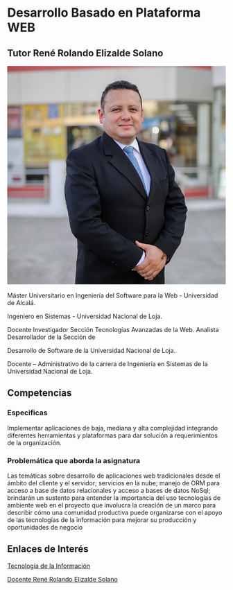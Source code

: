 # Desarrollo Basado en Plataforma WEB

## Tutor René Rolando Elizalde Solano

![title](tutorAsignatura.jpg)

Máster Universitario en Ingeniería del Software para la Web - Universidad de Alcalá.

Ingeniero en Sistemas - Universidad Nacional de Loja.

Docente Investigador Sección Tecnologías Avanzadas de la Web. Analista Desarrollador de la Sección de

Desarrollo de Software de la Universidad Nacional de Loja.

Docente – Administrativo de la carrera de Ingeniería en Sistemas de la Universidad Nacional de Loja.

## Competencias

### Especificas
Implementar aplicaciones de baja, mediana y alta complejidad integrando diferentes herramientas y plataformas para dar solución a requerimientos de la organización.

### Problemática que aborda la asignatura
Las temáticas sobre desarrollo de aplicaciones web tradicionales desde el ámbito del cliente y el servidor; servicios en la nube; manejo de ORM para acceso a base de datos relacionales y acceso a bases de datos NoSql; brindarán un sustento para entender la importancia del uso tecnologías de ambiente web en el proyecto que involucra la creación de un marco para describir cómo una comunidad productiva puede organizarse con el apoyo de las tecnologías de la información para mejorar su producción y oportunidades de negocio


## Enlaces de Interés 

[Tecnología de la Información](https://www.utpl.edu.ec/carreras/ingenieriati)

[Docente René Rolando Elizalde Solano](https://investigacion.utpl.edu.ec/es/rrelizalde)